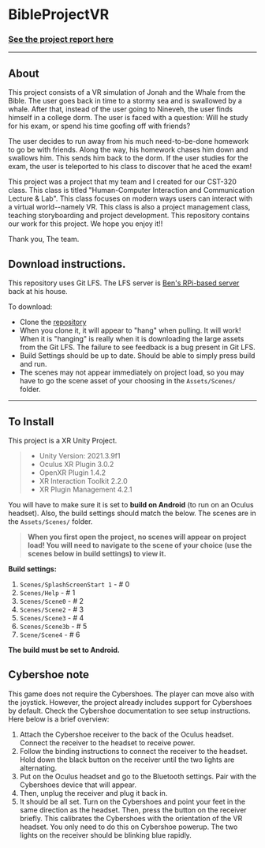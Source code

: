 # BibleProjectVR

### [See the project report here](https://codingcando.com/fileShare/file?code=bibleProjectVR)


---
## About

This project consists of a VR simulation of Jonah and the Whale from the Bible. The user goes back in time to a stormy sea and is swallowed by a whale. After that, instead of the user going to Nineveh, the user finds himself in a college dorm. The user is faced with a question: Will he study for his exam, or spend his time goofing off with friends?

The user decides to run away from his much need-to-be-done homework to go be with friends. Along the way, his homework chases him down and swallows him. This sends him back to the dorm. If the user studies for the exam, the user is teleported to his class to discover that he aced the exam!

This project was a project that my team and I created for our CST-320 class. This class is titled "Human-Computer Interaction and Communication Lecture & Lab". This class focuses on modern ways users can interact with a virtual world--namely VR. This class is also a project management class, teaching storyboarding and project development. This repository contains our work for this project. We hope you enjoy it!!

Thank you,
The team.

## Download instructions.
This repository uses Git LFS. The LFS server is [Ben's RPi-based server](https://codingcando.com/) back at his house. 

To download:
- Clone the [repository](https://github.com/BenRobotics101/BibleProjectVR)
- When you clone it, it will appear to "hang" when pulling. It will work! When it is "hanging" is really when it is downloading the large assets from the Git LFS. The failure to see feedback is a bug present in Git LFS.
- Build Settings should be up to date. Should be able to simply press build and run. 
- The scenes may not appear immediately on project load, so you may have to go the scene asset of your choosing in the `Assets/Scenes/` folder. 

---
## To Install
This project is a XR Unity Project.

> - Unity Version: 2021.3.9f1
> - Oculus XR Plugin 3.0.2
> - OpenXR Plugin 1.4.2
> - XR Interaction Toolkit 2.2.0
> - XR Plugin Management 4.2.1

You will have to make sure it is set to **build on Android** (to run on an Oculus headset). Also, the build settings should match the below. The scenes are in the `Assets/Scenes/` folder.

>**When you first open the project, no scenes will appear on project load! You will need to navigate to the scene of your choice (use the scenes below in build settings) to view it.**

**Build settings:**
1. `Scenes/SplashScreenStart 1` - # 0
2. `Scenes/Help` - # 1
3. `Scenes/Scene0` - # 2
4. `Scenes/Scene2` - # 3
5. `Scenes/Scene3` - # 4
6. `Scenes/Scene3b` - # 5
7. `Scene/Scene4` - # 6

**The build must be set to Android.**

## Cybershoe note
This game does not require the Cybershoes. The player can move also with the joystick.
However, the project already includes support for Cybershoes by default. Check the Cybershoe documentation to see setup instructions. Here below is a brief overview:

1. Attach the Cybershoe receiver to the back of the Oculus headset. Connect the receiver to the headset to receive power. 
2. Follow the binding instructions to connect the receiver to the headset. Hold down the black button on the receiver until the two lights are alternating. 
3. Put on the Oculus headset and go to the Bluetooth settings. Pair with the Cybershoes device that will appear.
4. Then, unplug the receiver and plug it back in.
5. It should be all set. Turn on the Cybershoes and point your feet in the same direction as the headset. Then, press the button on the receiver briefly. This calibrates the Cybershoes with the orientation of the VR headset. You only need to do this on Cybershoe powerup. The two lights on the receiver should be blinking blue rapidly.

